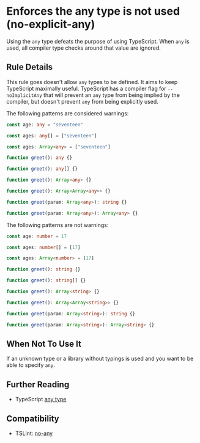 # Enforces the any type is not used (no-explicit-any)

Using the `any` type defeats the purpose of using TypeScript.
When `any` is used, all compiler type checks around that value are ignored.

## Rule Details

This rule goes doesn't allow `any` types to be defined.
It aims to keep TypeScript maximally useful.
TypeScript has a compiler flag for `--noImplicitAny` that will prevent
an `any` type from being implied by the compiler, but doesn't prevent
`any` from being explicitly used.

The following patterns are considered warnings:

```ts
const age: any = "seventeen"
```

```ts
const ages: any[] = ["seventeen"]
```

```ts
const ages: Array<any> = ["seventeen"]
```

```ts
function greet(): any {}
```

```ts
function greet(): any[] {}
```

```ts
function greet(): Array<any> {}
```

```ts
function greet(): Array<Array<any>> {}
```

```ts
function greet(param: Array<any>): string {}
```

```ts
function greet(param: Array<any>): Array<any> {}
```

The following patterns are not warnings:

```ts
const age: number = 17
```

```ts
const ages: number[] = [17]
```

```ts
const ages: Array<number> = [17]
```

```ts
function greet(): string {}
```

```ts
function greet(): string[] {}
```

```ts
function greet(): Array<string> {}
```

```ts
function greet(): Array<Array<string>> {}
```

```ts
function greet(param: Array<string>): string {}
```

```ts
function greet(param: Array<string>): Array<string> {}
```

## When Not To Use It

If an unknown type or a library without typings is used
and you want to be able to specify `any`.

## Further Reading

* TypeScript [any type](https://www.typescriptlang.org/docs/handbook/basic-types.html#any)

## Compatibility

* TSLint: [no-any](https://palantir.github.io/tslint/rules/no-any/)
